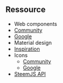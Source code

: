 ## Ressource

* Web components
 * [Community](https://customelements.io/)
 * [Google](https://elements.polymer-project.org/)
* Material design
 * [Inspiration](https://material.uplabs.com/)
 * Icons 
    * [Community](https://materialdesignicons.com/)
    * [Google](https://design.google.com/icons/) 
* [SteemJS API](https://github.com/adcpm/steem)
